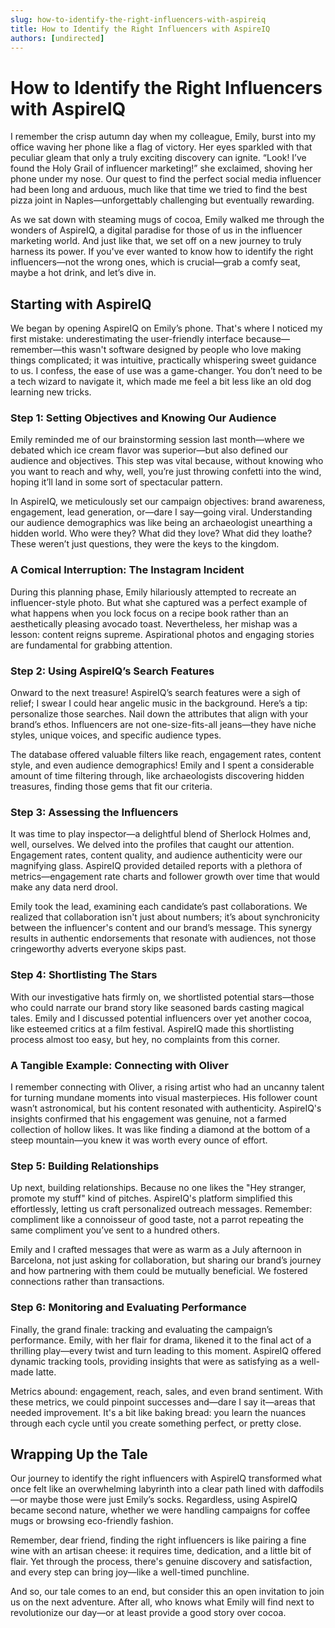```yaml
---
slug: how-to-identify-the-right-influencers-with-aspireiq
title: How to Identify the Right Influencers with AspireIQ
authors: [undirected]
---
```



# How to Identify the Right Influencers with AspireIQ

I remember the crisp autumn day when my colleague, Emily, burst into my office waving her phone like a flag of victory. Her eyes sparkled with that peculiar gleam that only a truly exciting discovery can ignite. “Look! I’ve found the Holy Grail of influencer marketing!” she exclaimed, shoving her phone under my nose. Our quest to find the perfect social media influencer had been long and arduous, much like that time we tried to find the best pizza joint in Naples—unforgettably challenging but eventually rewarding.

As we sat down with steaming mugs of cocoa, Emily walked me through the wonders of AspireIQ, a digital paradise for those of us in the influencer marketing world. And just like that, we set off on a new journey to truly harness its power. If you've ever wanted to know how to identify the right influencers—not the wrong ones, which is crucial—grab a comfy seat, maybe a hot drink, and let’s dive in.

## Starting with AspireIQ
We began by opening AspireIQ on Emily’s phone. That's where I noticed my first mistake: underestimating the user-friendly interface because—remember—this wasn't software designed by people who love making things complicated; it was intuitive, practically whispering sweet guidance to us. I confess, the ease of use was a game-changer. You don’t need to be a tech wizard to navigate it, which made me feel a bit less like an old dog learning new tricks.

### Step 1: Setting Objectives and Knowing Our Audience
Emily reminded me of our brainstorming session last month—where we debated which ice cream flavor was superior—but also defined our audience and objectives. This step was vital because, without knowing who you want to reach and why, well, you’re just throwing confetti into the wind, hoping it’ll land in some sort of spectacular pattern. 

In AspireIQ, we meticulously set our campaign objectives: brand awareness, engagement, lead generation, or—dare I say—going viral. Understanding our audience demographics was like being an archaeologist unearthing a hidden world. Who were they? What did they love? What did they loathe? These weren’t just questions, they were the keys to the kingdom.

### A Comical Interruption: The Instagram Incident
During this planning phase, Emily hilariously attempted to recreate an influencer-style photo. But what she captured was a perfect example of what happens when you lock focus on a recipe book rather than an aesthetically pleasing avocado toast. Nevertheless, her mishap was a lesson: content reigns supreme. Aspirational photos and engaging stories are fundamental for grabbing attention.

### Step 2: Using AspireIQ’s Search Features
Onward to the next treasure! AspireIQ’s search features were a sigh of relief; I swear I could hear angelic music in the background. Here’s a tip: personalize those searches. Nail down the attributes that align with your brand’s ethos. Influencers are not one-size-fits-all jeans—they have niche styles, unique voices, and specific audience types.

The database offered valuable filters like reach, engagement rates, content style, and even audience demographics! Emily and I spent a considerable amount of time filtering through, like archaeologists discovering hidden treasures, finding those gems that fit our criteria. 

### Step 3: Assessing the Influencers
It was time to play inspector—a delightful blend of Sherlock Holmes and, well, ourselves. We delved into the profiles that caught our attention. Engagement rates, content quality, and audience authenticity were our magnifying glass. AspireIQ provided detailed reports with a plethora of metrics—engagement rate charts and follower growth over time that would make any data nerd drool.

Emily took the lead, examining each candidate’s past collaborations. We realized that collaboration isn't just about numbers; it’s about synchronicity between the influencer's content and our brand’s message. This synergy results in authentic endorsements that resonate with audiences, not those cringeworthy adverts everyone skips past.

### Step 4: Shortlisting The Stars
With our investigative hats firmly on, we shortlisted potential stars—those who could narrate our brand story like seasoned bards casting magical tales. Emily and I discussed potential influencers over yet another cocoa, like esteemed critics at a film festival. AspireIQ made this shortlisting process almost too easy, but hey, no complaints from this corner.

### A Tangible Example: Connecting with Oliver
I remember connecting with Oliver, a rising artist who had an uncanny talent for turning mundane moments into visual masterpieces. His follower count wasn’t astronomical, but his content resonated with authenticity. AspireIQ's insights confirmed that his engagement was genuine, not a farmed collection of hollow likes. It was like finding a diamond at the bottom of a steep mountain—you knew it was worth every ounce of effort.

### Step 5: Building Relationships
Up next, building relationships. Because no one likes the "Hey stranger, promote my stuff" kind of pitches. AspireIQ's platform simplified this effortlessly, letting us craft personalized outreach messages. Remember: compliment like a connoisseur of good taste, not a parrot repeating the same compliment you’ve sent to a hundred others.

Emily and I crafted messages that were as warm as a July afternoon in Barcelona, not just asking for collaboration, but sharing our brand’s journey and how partnering with them could be mutually beneficial. We fostered connections rather than transactions.

### Step 6: Monitoring and Evaluating Performance
Finally, the grand finale: tracking and evaluating the campaign’s performance. Emily, with her flair for drama, likened it to the final act of a thrilling play—every twist and turn leading to this moment. AspireIQ offered dynamic tracking tools, providing insights that were as satisfying as a well-made latte.

Metrics abound: engagement, reach, sales, and even brand sentiment. With these metrics, we could pinpoint successes and—dare I say it—areas that needed improvement. It's a bit like baking bread: you learn the nuances through each cycle until you create something perfect, or pretty close.

## Wrapping Up the Tale
Our journey to identify the right influencers with AspireIQ transformed what once felt like an overwhelming labyrinth into a clear path lined with daffodils—or maybe those were just Emily’s socks. Regardless, using AspireIQ became second nature, whether we were handling campaigns for coffee mugs or browsing eco-friendly fashion.

Remember, dear friend, finding the right influencers is like pairing a fine wine with an artisan cheese: it requires time, dedication, and a little bit of flair. Yet through the process, there's genuine discovery and satisfaction, and every step can bring joy—like a well-timed punchline. 

And so, our tale comes to an end, but consider this an open invitation to join us on the next adventure. After all, who knows what Emily will find next to revolutionize our day—or at least provide a good story over cocoa.
